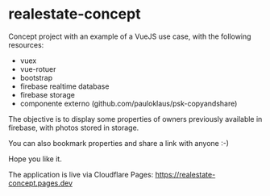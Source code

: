 # realestate-concept

Concept project with an example of a VueJS use case, with the following resources:

* vuex
* vue-rotuer
* bootstrap
* firebase realtime database
* firebase storage
* componente externo (github.com/pauloklaus/psk-copyandshare)

The objective is to display some properties of owners previously available in firebase, with photos stored in storage. 

You can also bookmark properties and share a link with anyone :-)

Hope you like it.

The application is live via Cloudflare Pages: 
https://realestate-concept.pages.dev
